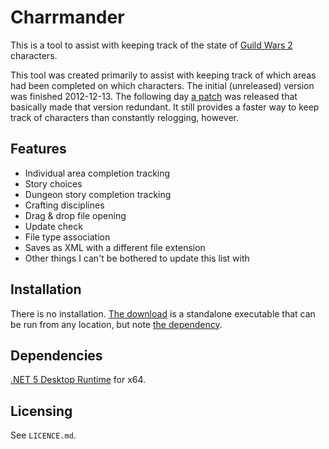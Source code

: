 # Charrmander

This is a tool to assist with keeping track of the state of [Guild Wars 2][GW2] characters.

This tool was created primarily to assist with keeping track of which areas had been completed on which characters. The initial (unreleased) version was finished 2012-12-13. The following day [a patch][patch-12-12-14] was released that basically made that version redundant. It still provides a faster way to keep track of characters than constantly relogging, however.

## Features

* Individual area completion tracking
* Story choices
* Dungeon story completion tracking
* Crafting disciplines
* Drag & drop file opening
* Update check
* File type association
* Saves as XML with a different file extension
* Other things I can't be bothered to update this list with

## Installation

There is no installation. [The download][download] is a standalone executable that can be run from any location, but note [the dependency](#dependencies).

## Dependencies

[.NET 5 Desktop Runtime][dotnet] for x64.

## Licensing

See `LICENCE.md`.

[GW2]: https://www.guildwars2.com/
[patch-12-12-14]: http://wiki.guildwars2.com/wiki/Game_updates/2012-12-14
[dotnet]: https://dotnet.microsoft.com/download/dotnet/6.0/runtime
[download]: https://github.com/commonquail/charrmander/releases/
